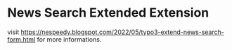 # News Search Extended Extension

visit https://nespeedy.blogspot.com/2022/05/typo3-extend-news-search-form.html for more informations.